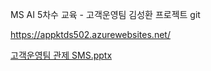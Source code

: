 MS AI 5차수 교육 - 고객운영팀 김성환
프로젝트 git

https://appktds502.azurewebsites.net/

[고객운영팀 관제 SMS.pptx](https://github.com/user-attachments/files/22363874/SMS.pptx)
